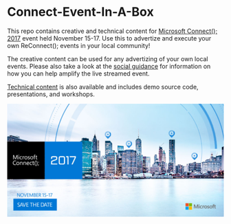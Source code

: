 # Connect-Event-In-A-Box
This repo contains creative and technical content for [Microsoft Connect(); 2017](https://connectevent.microsoft.com) event held November 15-17. Use this to advertize and execute your own ReConnect(); events in your local community!

The creative content can be used for any advertizing of your own local events. Please also take a look at the [social guidance](/Social%20Assets%20and%20Guidance/Connect-2017-Social-Guidance.pdf) for information on how you can help amplify the live streamed event. 

[Technical content](/Technical%20Content) is also available and includes demo source code, presentations, and workshops. 

![](/Social%20Assets%20and%20Guidance/Social%20Banners/FaceBook/JPG/Connect2017_1200x628_FacebookAd_CityScapeV1.jpg)
